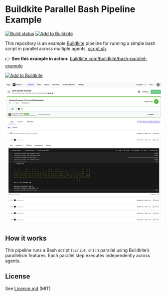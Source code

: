 # Buildkite Parallel Bash Pipeline Example

[![Build status](https://badge.buildkite.com/c265ae725b3643cc3434bbaec07c434c926df2bf3a96e18414.svg?branch=main)](https://buildkite.com/buildkite/bash-parallel-example)
[![Add to Buildkite](https://img.shields.io/badge/Add%20to%20Buildkite-14CC80)](https://buildkite.com/new)

This repository is an example [Buildkite](https://buildkite.com/) pipeline for running a simple bash script in parallel across multiple agents, [script.sh](script.sh).

👉 **See this example in action:** [buildkite.com/buildkite/bash-parallel-example](https://buildkite.com/buildkite/bash-parallel-example/builds/latest)

[![Add to Buildkite](https://buildkite.com/button.svg)](https://buildkite.com/new)

<a href="https://buildkite.com/buildkite/bash-parallel-example/builds/latest?branch=main">
  <img width="1503" alt="Screenshot of Buildkite parallel Bash example pipeline" src=".buildkite/screenshot.png" />
</a>

<!-- docs:start -->
## How it works

This pipeline runs a Bash script (`script.sh`) in parallel using Buildkite’s parallelism features. Each parallel step executes independently across agents.

<!-- docs:end -->

## License

See [Licence.md](Licence.md) (MIT)
